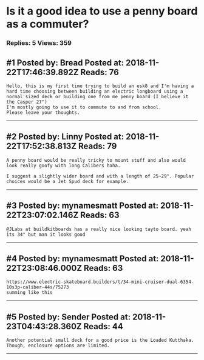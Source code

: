 # Is it a good idea to use a penny board as a commuter?

### Replies: 5 Views: 359

## \#1 Posted by: Bread Posted at: 2018-11-22T17:46:39.892Z Reads: 76

```
Hello, this is my first time trying to build an esk8 and I'm having a hard time choosing between building an electric longboard using a normal sized deck or building one from me penny board (I believe it the Casper 27") 
I'm mostly going to use it to commute to and from school. 
Please leave your thoughts.
```

---
## \#2 Posted by: Linny Posted at: 2018-11-22T17:52:38.813Z Reads: 79

```
A penny board would be really tricky to mount stuff and also would look really goofy with long Calibers haha.

I suggest a slightly wider board and with a length of 25~29". Popular choices would be a Jet Spud deck for example.
```

---
## \#3 Posted by: mynamesmatt Posted at: 2018-11-22T23:07:02.146Z Reads: 63

```
@JLabs at buildkitboards has a really nice looking tayto board. yeah its 34" but man it looks good
```

---
## \#4 Posted by: mynamesmatt Posted at: 2018-11-22T23:08:46.000Z Reads: 63

```
https://www.electric-skateboard.builders/t/34-mini-cruiser-dual-6354-10s3p-caliber-44s/75273
summing like this
```

---
## \#5 Posted by: Sender Posted at: 2018-11-23T04:43:28.360Z Reads: 44

```
Another potential small deck for a good price is the Loaded Kutthaka.  Though, enclosure options are limited.
```

---
